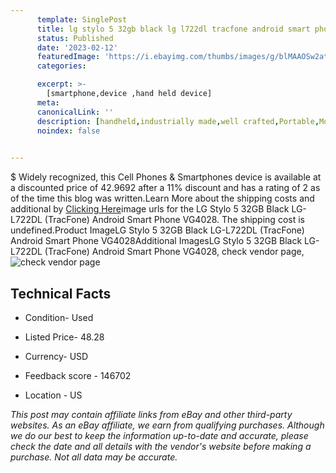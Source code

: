 ```yaml
---
      template: SinglePost
      title: lg stylo 5 32gb black lg l722dl tracfone android smart phone vg4028
      status: Published
      date: '2023-02-12'
      featuredImage: 'https://i.ebayimg.com/thumbs/images/g/blMAAOSw2atjpevC/s-l225.jpg'
      categories: 

      excerpt: >-
        [smartphone,device ,hand held device]
      meta:
      canonicalLink: ''
      description: [handheld,industrially made,well crafted,Portable,Mobile,Compact,Convenient,Lightweight,Maneuverable,Man-portable,Miniature,Carriable,Hand-held,Light,Holdable,Transportable,Mobile device,Pocket-sized,On-the-go,Wireless,Cordless,Compact size,Convenient size, smartphone,device ,hand held device]
      noindex: false

        
---
```

$
    Widely recognized, this Cell Phones & Smartphones device is available at a discounted price of 42.9692 after a 11% discount and has a rating of 2 as of the time this blog was written.Learn More about the shipping costs and additional by [Clicking Here](https://www.ebay.com/itm/275591243959?hash=item402a84a8b7%3Ag%3AblMAAOSw2atjpevC&mkevt=1&mkcid=1&mkrid=711-53200-19255-0&campid=%253CePNCampaignId%253E&customid=%253CreferenceId%253E&toolid=10049)image urls for the LG Stylo 5 32GB Black LG-L722DL (TracFone) Android Smart Phone VG4028. The shipping cost is undefined.Product ImageLG Stylo 5 32GB Black LG-L722DL (TracFone) Android Smart Phone VG4028Additional ImagesLG Stylo 5 32GB Black LG-L722DL (TracFone) Android Smart Phone VG4028, check vendor page, ![check vendor page](https://origin-galleryplus.ebayimg.com/ws/web/275591243959_2_0_1/225x225.jpg,https://origin-galleryplus.ebayimg.com/ws/web/275591243959_3_0_1/225x225.jpg,https://origin-galleryplus.ebayimg.com/ws/web/275591243959_4_0_1/225x225.jpg,https://origin-galleryplus.ebayimg.com/ws/web/275591243959_5_0_1/225x225.jpg,https://origin-galleryplus.ebayimg.com/ws/web/275591243959_6_0_1/225x225.jpg,https://origin-galleryplus.ebayimg.com/ws/web/275591243959_7_0_1/225x225.jpg,https://origin-galleryplus.ebayimg.com/ws/web/275591243959_8_0_1/225x225.jpg,https://origin-galleryplus.ebayimg.com/ws/web/275591243959_9_0_1/225x225.jpg)
    
    

 ## Technical Facts 



     
      

 - Condition- Used 


      

 - Listed Price- 48.28 


      

 - Currency- USD 


      

 - Feedback score - 146702 


      

 - Location - US 


      
      

 *_This post may contain affiliate links from eBay and other third-party websites. As an eBay affiliate, we earn from qualifying purchases. Although we do our best to keep the information up-to-date and accurate, please check the date and all details with the vendor's website before making a purchase. Not all data may be accurate._*



    
    
    
    
    